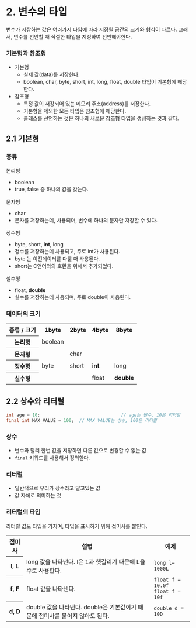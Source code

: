 # 2. 변수의 타입 

변수가 저장하는 값은 여러가지 타입에 따라 저장될 공간의 크기와 형식이 다르다.
그래서, 변수를 선언할 때 적절한 타입을 지정하여 선언해야한다. 

### 기본형과 참조형

- 기본형
  - 실제 값(data)를 저장한다.
  - boolean, char, byte, short, int, long, float, double 타입이 기본형에 해당한다.
- 참조형
  - 특정 값이 저장되어 있는 메모리 주소(address)를 저장한다.
  - 기본형을 제외한 모든 타입은 참조형에 해당한다.
  - 클래스를 선언하는 것은 하나의 새로운 참조형 타입을 생성하는 것과 같다.

## 2.1 기본형 

### 종류

논리형

- boolean
- true, false 중 하나의 값을 갖는다.

문자형

- char
- 문자를 저장하는데, 사용되며, 변수에 하나의 문자만 저장할 수 있다.

정수형

- byte, short, **int**, long
- 정수를 저장하는데 사용되고, 주로 int가 사용된다.
- byte 는 이진데이터를 다룰 때 사용된다.
- short는 C언어와의 호환을 위해서 추가되었다.

실수형

- float, **double**
- 실수를 저장하는데 사용되며, 주로 double이 사용된다.

### 데이터의 크기

<table>
  <tr>
    <th>종류 / 크기</th>
    <th>1byte</th>
    <th>2byte</th>
    <th>4byte</th>
    <th>8byte</th>
  </tr>
  <tr>
    <th>논리형</th>
    <td>boolean</td>
    <td></td>
    <td></td>
    <td></td>
  </tr>
  <tr>
    <th>문자형</th>
    <td></td>
    <td>char</td>
    <td></td>
    <td></td>
  </tr>
  <tr>
    <th>정수형</th>
    <td>byte</td>
    <td>short</td>
    <td><b>int</b></td>
    <td>long</td>
  </tr>
  <tr>
    <th>실수형</th>
    <td></td>
    <td></td>
    <td>float</td>
    <td><b>double</b></td>
  </tr>
</table>

## 2.2 상수와 리터럴

```java
int age = 10;								// age는 변수, 10은 리터럴
final int MAX_VALUE = 100;	// MAX_VALUE는 상수, 100은 리터럴
```

### 상수

- 변수와 달리 한번 값을 저장하면 다른 값으로 변경할 수 없는 값
- `final` 키워드를 사용해서 정의한다.

### 리터럴

- 일반적으로 우리가 상수라고 알고있는 값
- 값 자체로 의미하는 것

### 리터럴의 타입

리터럴 값도 타입을 가지며, 타입을 표시하기 위해 접미사를 붙인다.

<table>
  <tr>
  	<th>접미사</th>
    <th>설명</th>
    <th>예제</th>
  </tr>
  <tr>
  	<th>l, L</th>
    <td>long 값을 나타낸다. l은 1과 헷갈리기 때문에 L을 주로 사용한다.</td>
    <td>
      <code>long l= 1000L</code>
    </td>
  </tr>
  <tr>
  	<th>f, F</th>
    <td>float 값을 나타낸다.</td>
    <td>
      <code>float f = 10.0f</code><br>
      <code>float f = 10f</code>
    </td>
  </tr>
	<tr>
  	<th>d, D</th>
    <td>double 값을 나타낸다. double은 기본값이기 때문에 접미사를 붙이지 않아도 된다.</td>
    <td>
      <code>double d = 10D</code>
    </td>
  </tr>
</table>





